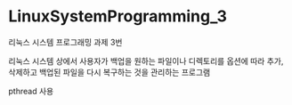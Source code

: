 # LinuxSystemProgramming_3
리눅스 시스템 프로그래밍 과제 3번

리눅스 시스템 상에서 사용자가 백업을 원하는 파일이나 디렉토리를 옵션에 따라 추가, 삭제하고 백업된 파일을 다시 복구하는 것을 관리하는 프로그램

pthread 사용
